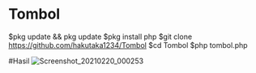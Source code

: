 # Tombol
$pkg update && pkg update
$pkg install php
$git clone https://github.com/hakutaka1234/Tombol
$cd Tombol
$php tombol.php

#Hasil
![Screenshot_20210220_000253](https://user-images.githubusercontent.com/63560321/108537773-99af3700-7310-11eb-8b8a-918172307e28.jpg)
